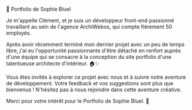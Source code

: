 🎨 Portfolio de Sophie Bluel

Je m'appelle Clément, et je suis un développeur front-end passionné travaillant au sein de l'agence ArchiWebos, qui compte fièrement 50 employés.

Après avoir récemment terminé mon dernier projet avec un peu de temps libre, j'ai eu l'opportunité passionnante d'être détaché en renfort auprès d'une équipe qui se consacre à la conception du site portfolio d'une talentueuse architecte d'intérieur. 🏠✨

Vous êtes invités à explorer ce projet avec nous et à suivre notre aventure de développement. Votre feedback et vos suggestions sont plus que bienvenus ! N'hésitez pas à nous rejoindre dans cette aventure créative.

Merci pour votre intérêt pour le Portfolio de Sophie Bluel. 🚀